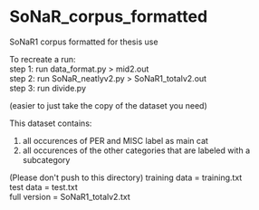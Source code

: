# SoNaR_corpus_formatted
SoNaR1 corpus formatted for thesis use

To recreate a run:  
step 1: run data_format.py > mid2.out  
step 2: run SoNaR_neatlyv2.py > SoNaR1_totalv2.out  
step 3: run divide.py  

(easier to just take the copy of the dataset you need)

This dataset contains:  
1. all occurences of PER and MISC label as main cat  
2. all occurences of the other categories that are labeled with a subcategory  

(Please don't push to this directory)
 training data = training.txt  
 test data = test.txt  
 full version = SoNaR1_totalv2.txt
